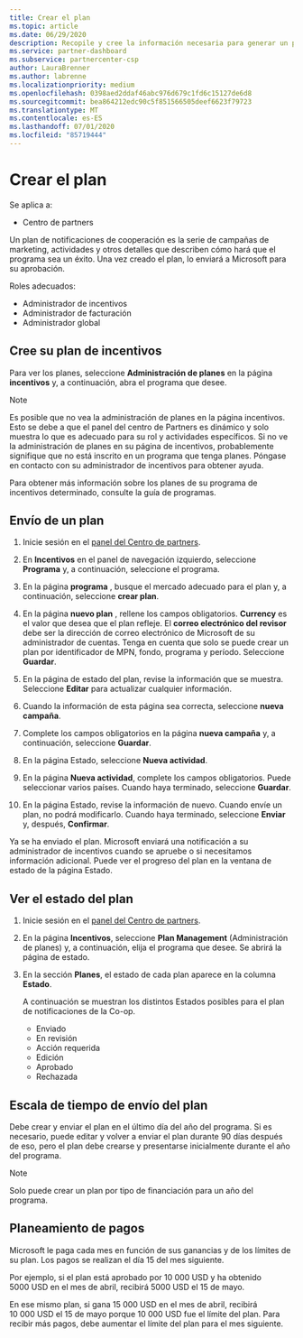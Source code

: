 ```yaml
---
title: Crear el plan
ms.topic: article
ms.date: 06/29/2020
description: Recopile y cree la información necesaria para generar un plan de marketing correcto para su programa de incentivos.
ms.service: partner-dashboard
ms.subservice: partnercenter-csp
author: LauraBrenner
ms.author: labrenne
ms.localizationpriority: medium
ms.openlocfilehash: 0398aed2ddaf46abc976d679c1fd6c15127de6d8
ms.sourcegitcommit: bea864212edc90c5f851566505deef6623f79723
ms.translationtype: MT
ms.contentlocale: es-ES
ms.lasthandoff: 07/01/2020
ms.locfileid: "85719444"
---
```

# <a name="create-your-plan"></a>Crear el plan

Se aplica a:

- Centro de partners

Un plan de notificaciones de cooperación es la serie de campañas de marketing, actividades y otros detalles que describen cómo hará que el programa sea un éxito. Una vez creado el plan, lo enviará a Microsoft para su aprobación. 

Roles adecuados:

- Administrador de incentivos
- Administrador de facturación
- Administrador global

## <a name="create-your-incentives-plan"></a>Cree su plan de incentivos

Para ver los planes, seleccione **Administración de planes** en la página **incentivos** y, a continuación, abra el programa que desee.

>[!NOTE]
>Es posible que no vea la administración de planes en la página incentivos. Esto se debe a que el panel del centro de Partners es dinámico y solo muestra lo que es adecuado para su rol y actividades específicos. Si no ve la administración de planes en su página de incentivos, probablemente signifique que no está inscrito en un programa que tenga planes. Póngase en contacto con su administrador de incentivos para obtener ayuda.

Para obtener más información sobre los planes de su programa de incentivos determinado, consulte la guía de programas.

## <a name="how-to-submit-a-plan"></a>Envío de un plan

1. Inicie sesión en el [panel del Centro de partners](https://partner.microsoft.com/dashboard/).

2. En **Incentivos** en el panel de navegación izquierdo, seleccione **Programa** y, a continuación, seleccione el programa. 

3. En la página **programa** , busque el mercado adecuado para el plan y, a continuación, seleccione **crear plan**. 

4. En la página **nuevo plan** , rellene los campos obligatorios. **Currency** es el valor que desea que el plan refleje. El **correo electrónico del revisor** debe ser la dirección de correo electrónico de Microsoft de su administrador de cuentas. Tenga en cuenta que solo se puede crear un plan por identificador de MPN, fondo, programa y período. Seleccione **Guardar**.

5. En la página de estado del plan, revise la información que se muestra. Seleccione **Editar** para actualizar cualquier información.

6. Cuando la información de esta página sea correcta, seleccione **nueva campaña**.

7. Complete los campos obligatorios en la página **nueva campaña** y, a continuación, seleccione **Guardar**.

8. En la página Estado, seleccione **Nueva actividad**. 

9. En la página **Nueva actividad**, complete los campos obligatorios. Puede seleccionar varios países. Cuando haya terminado, seleccione **Guardar**. 

10. En la página Estado, revise la información de nuevo. Cuando envíe un plan, no podrá modificarlo. Cuando haya terminado, seleccione **Enviar** y, después, **Confirmar**.

Ya se ha enviado el plan. Microsoft enviará una notificación a su administrador de incentivos cuando se apruebe o si necesitamos información adicional. Puede ver el progreso del plan en la ventana de estado de la página Estado.

## <a name="view-the-status-of-your-plan"></a>Ver el estado del plan

1. Inicie sesión en el [panel del Centro de partners](https://partner.microsoft.com/dashboard/).

2. En la página **Incentivos**, seleccione **Plan Management** (Administración de planes) y, a continuación, elija el programa que desee. Se abrirá la página de estado.

3. En la sección **Planes**, el estado de cada plan aparece en la columna **Estado**.

   A continuación se muestran los distintos Estados posibles para el plan de notificaciones de la Co-op.

   - Enviado
   - En revisión
   - Acción requerida
   - Edición
   - Aprobado
   - Rechazada

## <a name="plan-submission-timelines"></a>Escala de tiempo de envío del plan

Debe crear y enviar el plan en el último día del año del programa. Si es necesario, puede editar y volver a enviar el plan durante 90 días después de eso, pero el plan debe crearse y presentarse inicialmente durante el año del programa.

>[!NOTE]
> Solo puede crear un plan por tipo de financiación para un año del programa.

## <a name="plan-payments"></a>Planeamiento de pagos

Microsoft le paga cada mes en función de sus ganancias y de los límites de su plan. Los pagos se realizan el día 15 del mes siguiente.

Por ejemplo, si el plan está aprobado por 10 000 USD y ha obtenido 5000 USD en el mes de abril, recibirá 5000 USD el 15 de mayo.

En ese mismo plan, si gana 15 000 USD en el mes de abril, recibirá 10 000 USD el 15 de mayo porque 10 000 USD fue el límite del plan. Para recibir más pagos, debe aumentar el límite del plan para el mes siguiente.
